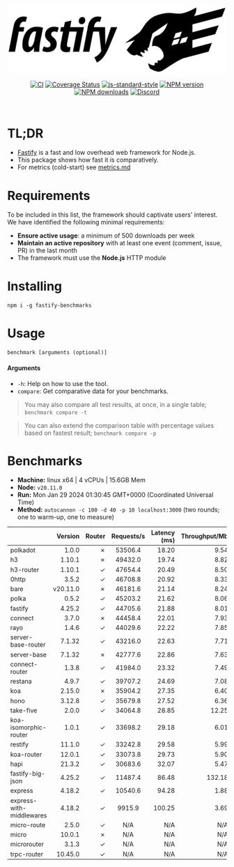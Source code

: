 <div align="center">
  <img src="https://github.com/fastify/graphics/raw/HEAD/fastify-landscape-outlined.svg" width="650" height="auto"/>
</div>

<div align="center">

[![CI](https://github.com/fastify/fastify/workflows/ci/badge.svg)](https://github.com/fastify/fastify/actions/workflows/ci.yml)
[![Coverage Status](https://coveralls.io/repos/github/fastify/fastify/badge.svg?branch=master)](https://coveralls.io/github/fastify/fastify?branch=master)
[![js-standard-style](https://img.shields.io/badge/code%20style-standard-brightgreen.svg?style=flat)](http://standardjs.com/)
[![NPM version](https://img.shields.io/npm/v/fastify.svg?style=flat)](https://www.npmjs.com/package/fastify)
[![NPM downloads](https://img.shields.io/npm/dm/fastify.svg?style=flat)](https://www.npmjs.com/package/fastify) [![Discord](https://img.shields.io/discord/725613461949906985)](https://discord.gg/fastify)

</div>
<br />

# TL;DR

* [Fastify](https://github.com/fastify/fastify) is a fast and low overhead web framework for Node.js.
* This package shows how fast it is comparatively.
* For metrics (cold-start) see [metrics.md](./METRICS.md)

# Requirements

To be included in this list, the framework should captivate users' interest. We have identified the following minimal requirements:
- **Ensure active usage**: a minimum of 500 downloads per week
- **Maintain an active repository** with at least one event (comment, issue, PR) in the last month
- The framework must use the **Node.js** HTTP module

# Installing

```
npm i -g fastify-benchmarks
```

# Usage

```
benchmark [arguments (optional)]
```

#### Arguments

* `-h`: Help on how to use the tool.
* `compare`: Get comparative data for your benchmarks.

> You may also compare all test results, at once, in a single table; `benchmark compare -t`

> You can also extend the comparison table with percentage values based on fastest result; `benchmark compare -p`
# Benchmarks

* __Machine:__ linux x64 | 4 vCPUs | 15.6GB Mem
* __Node:__ `v20.11.0`
* __Run:__ Mon Jan 29 2024 01:30:45 GMT+0000 (Coordinated Universal Time)
* __Method:__ `autocannon -c 100 -d 40 -p 10 localhost:3000` (two rounds; one to warm-up, one to measure)

|                          | Version  | Router | Requests/s | Latency (ms) | Throughput/Mb |
| :--                      | --:      | --:    | :-:        | --:          | --:           |
| polkadot                 | 1.0.0    | ✗      | 53506.4    | 18.20        | 9.54          |
| h3                       | 1.10.1   | ✗      | 49432.0    | 19.74        | 8.82          |
| h3-router                | 1.10.1   | ✓      | 47654.4    | 20.49        | 8.50          |
| 0http                    | 3.5.2    | ✓      | 46708.8    | 20.92        | 8.33          |
| bare                     | v20.11.0 | ✗      | 46181.6    | 21.14        | 8.24          |
| polka                    | 0.5.2    | ✓      | 45203.2    | 21.62        | 8.06          |
| fastify                  | 4.25.2   | ✓      | 44705.6    | 21.88        | 8.01          |
| connect                  | 3.7.0    | ✗      | 44458.4    | 22.01        | 7.93          |
| rayo                     | 1.4.6    | ✓      | 44029.6    | 22.22        | 7.85          |
| server-base-router       | 7.1.32   | ✓      | 43216.0    | 22.63        | 7.71          |
| server-base              | 7.1.32   | ✗      | 42777.6    | 22.86        | 7.63          |
| connect-router           | 1.3.8    | ✓      | 41984.0    | 23.32        | 7.49          |
| restana                  | 4.9.7    | ✓      | 39707.2    | 24.69        | 7.08          |
| koa                      | 2.15.0   | ✗      | 35904.2    | 27.35        | 6.40          |
| hono                     | 3.12.8   | ✓      | 35679.8    | 27.52        | 6.36          |
| take-five                | 2.0.0    | ✓      | 34064.8    | 28.85        | 12.25         |
| koa-isomorphic-router    | 1.0.1    | ✓      | 33698.2    | 29.18        | 6.01          |
| restify                  | 11.1.0   | ✓      | 33242.8    | 29.58        | 5.99          |
| koa-router               | 12.0.1   | ✓      | 33073.8    | 29.73        | 5.90          |
| hapi                     | 21.3.2   | ✓      | 30683.6    | 32.07        | 5.47          |
| fastify-big-json         | 4.25.2   | ✓      | 11487.4    | 86.48        | 132.18        |
| express                  | 4.18.2   | ✓      | 10540.6    | 94.28        | 1.88          |
| express-with-middlewares | 4.18.2   | ✓      | 9915.9     | 100.25       | 3.69          |
| micro-route              | 2.5.0    | ✓      | N/A        | N/A          | N/A           |
| micro                    | 10.0.1   | ✗      | N/A        | N/A          | N/A           |
| microrouter              | 3.1.3    | ✓      | N/A        | N/A          | N/A           |
| trpc-router              | 10.45.0  | ✓      | N/A        | N/A          | N/A           |
